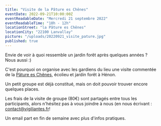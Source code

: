 ```yaml
---
title: "Visite de la Pâture es Chênes"
eventDate: 2022-09-21T10:00:00Z
eventReadableDate: "Mercredi 21 septembre 2022"
eventReadableTime: "10h - 12h"
locationStreet: "la Pâture es Chênes"
locationCity: "22100 Lanvallay"
picture: "/uploads/20220921_visite_pature.jpg"
published: true
---
```


Envie de voir à quoi ressemble un jardin forêt après quelques années ? Nous aussi :)

C'est pourquoi on organise avec les gardiens du lieu une visite commentée de la [Pâture es Chênes](https://www.lapatureeschenes.fr/), écolieu et jardin forêt à Hénon.

Un petit groupe est déjà constitué, mais on doit pouvoir trouver encore quelques places.

<!--more-->

Les frais de la visite de groupe (80€) sont partagés entre tous les participants, alors n'hésitez pas à vous joindre à nous (en nous écrivant : [contact@vigiliantes.fr](mailto:contact@vigiliantes.fr)!

Un email part en fin de semaine avec plus d'infos pratiques.


